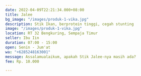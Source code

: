 ```yaml
---
date: 2022-04-09T22:21:34.000+08:00
title: Jalee
bg_image: "/images/produk-1-vika.jpg"
description: Stik Ikan, berprotein tinggi, cegah stunting
image: "/images/produk-1-vika.jpg"
location: RT 32 Bengkuring, Sempaja Timur
seller: Ibu Iin
duration: 07:00 - 15:00
open: Senin - Jum'at
wa: "+6285248163001"
message: Assalamualaikum, apakah Stik Jalee-nya masih ada?
fee: Rp. 10.000

---
```

